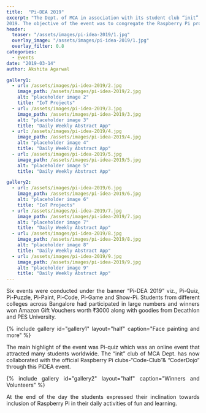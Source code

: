```yaml
---
title:  "Pi-DEA 2019"
excerpt: "The Dept. of MCA in association with its student club “init” celebrated Pi-day on 14th March
2019. The objective of the event was to congregate the Raspberry Pi programmers & enthusiasts, to take part in various competitions and idea sharing sessions."
header:
  teaser: "/assets/images/pi-idea-2019/1.jpg"
  overlay_image: "/assets/images/pi-idea-2019/1.jpg"
  overlay_filter: 0.8
categories: 
  - Events
date: "2019-03-14"
author: Akshita Agarwal

gallery1:
  - url: /assets/images/pi-idea-2019/2.jpg
    image_path: /assets/images/pi-idea-2019/2.jpg
    alt: "placeholder image 2"
    title: "IoT Projects"
  - url: /assets/images/pi-idea-2019/3.jpg
    image_path: /assets/images/pi-idea-2019/3.jpg
    alt: "placeholder image 3"
    title: "Daily Weekly Abstract App"
  - url: /assets/images/pi-idea-2019/4.jpg
    image_path: /assets/images/pi-idea-2019/4.jpg
    alt: "placeholder image 4"
    title: "Daily Weekly Abstract App"
  - url: /assets/images/pi-idea-2019/5.jpg
    image_path: /assets/images/pi-idea-2019/5.jpg
    alt: "placeholder image 5"
    title: "Daily Weekly Abstract App"

gallery2:
  - url: /assets/images/pi-idea-2019/6.jpg
    image_path: /assets/images/pi-idea-2019/6.jpg
    alt: "placeholder image 6"
    title: "IoT Projects"
  - url: /assets/images/pi-idea-2019/7.jpg
    image_path: /assets/images/pi-idea-2019/7.jpg
    alt: "placeholder image 7"
    title: "Daily Weekly Abstract App"
  - url: /assets/images/pi-idea-2019/8.jpg
    image_path: /assets/images/pi-idea-2019/8.jpg
    alt: "placeholder image 8"
    title: "Daily Weekly Abstract App"
  - url: /assets/images/pi-idea-2019/9.jpg
    image_path: /assets/images/pi-idea-2019/9.jpg
    alt: "placeholder image 9"
    title: "Daily Weekly Abstract App"
---
```


<div style="text-align:justify">
Six events were conducted under the banner “Pi-DEA 2019” viz., Pi-Quiz, Pi-Puzzle, Pi-Paint, Pi-Code, Pi-Game and Show-Pi. Students from different colleges across Bangalore had participated in large numbers and winners won Amazon Gift Vouchers worth ₹3000 along with goodies from Decathlon and PES University.

{% include gallery id="gallery1" layout="half" caption="Face painting and more" %}

The main highlight of the event was Pi-quiz which was an online event that attracted many students worldwide. The “init” club of MCA Dept. has now collaborated with the official Raspberry Pi clubs-“Code-Club”& “CoderDojo” through this PiDEA event.

{% include gallery id="gallery2" layout="half" caption="Winners and Volunteers" %}


At the end of the day the students expressed their inclination towards inclusion of Raspberry Pi in their daily activities of fun and learning.
</div>
